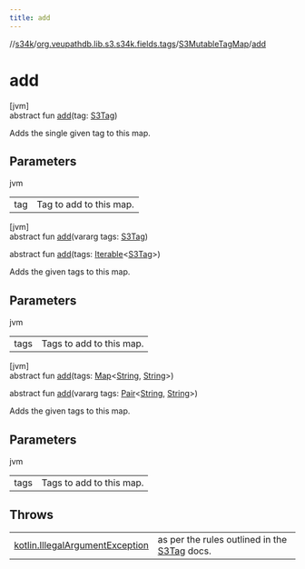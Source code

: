 ```yaml
---
title: add
---
```

//[s34k](../../../index.html)/[org.veupathdb.lib.s3.s34k.fields.tags](../index.html)/[S3MutableTagMap](index.html)/[add](add.html)



# add



[jvm]\
abstract fun [add](add.html)(tag: [S3Tag](../../org.veupathdb.lib.s3.s34k/-s3-tag/index.html))



Adds the single given tag to this map.



## Parameters


jvm

| | |
|---|---|
| tag | Tag to add to this map. |





[jvm]\
abstract fun [add](add.html)(vararg tags: [S3Tag](../../org.veupathdb.lib.s3.s34k/-s3-tag/index.html))

abstract fun [add](add.html)(tags: [Iterable](https://kotlinlang.org/api/latest/jvm/stdlib/kotlin.collections/-iterable/index.html)&lt;[S3Tag](../../org.veupathdb.lib.s3.s34k/-s3-tag/index.html)&gt;)



Adds the given tags to this map.



## Parameters


jvm

| | |
|---|---|
| tags | Tags to add to this map. |





[jvm]\
abstract fun [add](add.html)(tags: [Map](https://kotlinlang.org/api/latest/jvm/stdlib/kotlin.collections/-map/index.html)&lt;[String](https://kotlinlang.org/api/latest/jvm/stdlib/kotlin/-string/index.html), [String](https://kotlinlang.org/api/latest/jvm/stdlib/kotlin/-string/index.html)&gt;)

abstract fun [add](add.html)(vararg tags: [Pair](https://kotlinlang.org/api/latest/jvm/stdlib/kotlin/-pair/index.html)&lt;[String](https://kotlinlang.org/api/latest/jvm/stdlib/kotlin/-string/index.html), [String](https://kotlinlang.org/api/latest/jvm/stdlib/kotlin/-string/index.html)&gt;)



Adds the given tags to this map.



## Parameters


jvm

| | |
|---|---|
| tags | Tags to add to this map. |



## Throws


| | |
|---|---|
| [kotlin.IllegalArgumentException](https://kotlinlang.org/api/latest/jvm/stdlib/kotlin/-illegal-argument-exception/index.html) | as per the rules outlined in the [S3Tag](../../org.veupathdb.lib.s3.s34k/-s3-tag/index.html) docs. |



